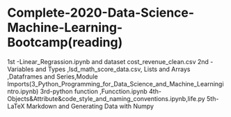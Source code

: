 # Complete-2020-Data-Science-Machine-Learning-Bootcamp(reading)

1st -Linear_Regrassion.ipynb and dataset cost_revenue_clean.csv
2nd -  Variables and Types ,lsd_math_score_data.csv, Lists and Arrays ,Dataframes and Series,Module Imports(3_Python_Programming_for_Data_Science_and_Machine_Learningintro.ipynb)
3rd-python function ,Funcction.ipynb
4th-Objects&Attribute&code_style_and_naming_conventions.ipynb,life.py
5th-LaTeX Markdown and Generating Data with Numpy
